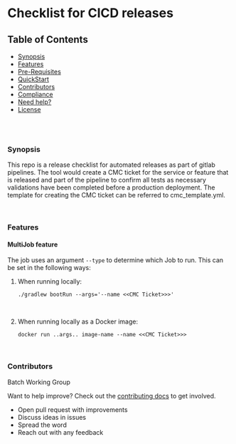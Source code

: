 Checklist for CICD releases
===========================

## Table of Contents

- [Synopsis](#synopsis)
- [Features](#features)
- [Pre-Requisites](#pre-requisites)
- [QuickStart](#quickstart)
- [Contributors](#contributors)
- [Compliance](#compliance)
- [Need help?](#questions-need-help)
- [License](#license)

<br/>
<br/>

### Synopsis

This repo is a release checklist for automated releases as part of gitlab pipelines.
The tool would create a CMC ticket for the service or feature that is released and part of the pipeline to confirm all tests as necessary validations have been completed before a production deployment.
The template for creating the CMC ticket can be referred to cmc_template.yml.

<br/>

### Features

#### MultiJob feature

The job uses an argument `--type` to determine which Job to run.
This can be set in the following ways:
1. When running locally:
    ```shell script
    ./gradlew bootRun --args='--name <<CMC Ticket>>>'
    ```
<br/>

2. When running locally as a Docker image:
    ```shell script
    docker run ..args.. image-name --name <<CMC Ticket>>>
    ```
<br/>


### Contributors

Batch Working Group

Want to help improve? Check out the [contributing docs](CONTRIBUTING.md) to get involved.

* Open pull request with improvements
* Discuss ideas in issues
* Spread the word
* Reach out with any feedback
